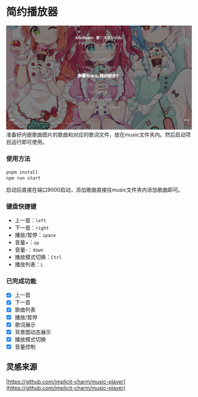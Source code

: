 # 简约播放器
![](./demo.png)
准备好内嵌歌曲图片的歌曲和对应的歌词文件，放在music文件夹内。然后启动项目运行即可使用。

### 使用方法

```base
pnpm install
npm run start
```

启动后直接在端口9000启动，添加歌曲直接往music文件夹内添加歌曲即可。

### 键盘快捷键
- 上一首：`left`
- 下一首：`right`
- 播放/暂停：`space`
- 音量+：`up`
- 音量-：`down`
- 播放模式切换：`Ctrl`
- 播放列表：`L`

### 已完成功能

- [x] 上一首
- [x] 下一首
- [x] 歌曲列表
- [x] 播放/暂停
- [x] 歌词展示
- [x] 背景图动态展示
- [x] 播放模式切换
- [x] 音量控制

## 灵感来源
[https://github.com/implicit-charm/music-player](https://github.com/implicit-charm/music-player)

